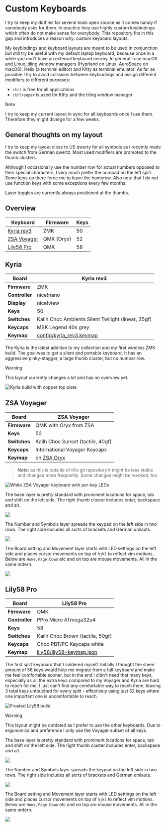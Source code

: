 # Custom Keyboards

I try to keep my dotfiles for several tools open source as it comes handy if somebody asks for them.
In practice they use highly custom keybindings which often do not make sense for everybody.
This repository fits in this gap and introduces a reason why: custom keyboard layouts.

My keybindings and keyboard layouts are meant to be used in conjunction but still try be useful with my default laptop keyboard, because once in a while you don't have an external keyboard nearby.
In general I use macOS and Linux, tiling window managers (Hyprland on Linux, AeroSpace on macOS), Helix (a terminal editor) and Kitty as terminal emulator.
As far as possible I try to avoid collisions between keybindings and assign different modifiers to different purposes:

- `ctrl` is free for all applications
- `ctrl+super` is used for Kitty and the tiling window manager

> [!note]
> I try to keep my current layout in sync for all keyboards once I use them. Therefore they might diverge for a few weeks.

## General thoughts on my layout

I try to keep my layout close to US qwerty for all symbols as I recently made the switch from German qwertz. Most used modifiers are promoted to the thumb clusters.

Although I occasionally use the number row for actual numbers opposed to their special characters, I very much prefer the numpad on the left split. Some keys up there force me to leave the homerow. Also note that I do not use function keys with some exceptions every few months.

Layer toggles are currently always positioned at the thumbs.

## Overview

| **Keyboard**            | Firmware   | Keys |
| ----------------------- | ---------- | ---- |
| [Kyria rev3](#Kyria)    | ZMK        | 50   |
| [ZSA Voyager](#Voyager) | QMK (Oryx) | 52   |
| [Lily58 Pro](#Lily58)   | QMK        | 58   |

## Kyria

| **Board**      | Kyria rev3                                             |
| -------------- | ------------------------------------------------------ |
| **Firmware**   | ZMK                                                    |
| **Controller** | nice!nano                                              |
| **Display**    | nice!view                                              |
| **Keys**       | 50                                                     |
| **Switches**   | Kailh Choc Ambients Silent Twilight (linear, 35gf)     |
| **Keycaps**    | MBK Legend 40s grey                                    |
| **Keymap**     | [config/kyria_rev3.keymap](./config/kyria_rev3.keymap) |

The Kyria is the latest addition to my collection and my first wireless ZMK build. The goal was to get a silent and portable keyboard.
It has an aggressive pinky-stagger, a large thumb cluster, but no number row.

> [!warning]
> This layout currently changes a lot and has no overview yet.

![Kyria build with copper top plate](./images/kryia-keyboard.jpeg)

## ZSA Voyager

| **Board**    | ZSA Voyager                                                            |
| ------------ | ---------------------------------------------------------------------- |
| **Firmware** | QMK with Oryx from ZSA                                                 |
| **Keys**     | 52                                                                     |
| **Switches** | Kailh Choc Sunset (tactile, 40gf)                                      |
| **Keycaps**  | International Voyager Keycaps                                          |
| **Keymap**   | on [ZSA Oryx](https://configure.zsa.io/voyager/layouts/YV79Q/latest/0) |

> **Note:** as this is outside of this git repository it might be less stable and changed more frequently. Some changes might be revoked, too.

![White ZSA Voyager keyboard with per-key LEDs](./images/voyager-keyboard.jpeg)

The base layer is pretty standard with prominent locations for space, tab and shift on the left side. The right thumb cluster includes enter, backspace and alt.

![](./images/voyager-layer-base.png)

The Number and Symbols layer spreads the keypad on the left side in two rows. The right side includes all sorts of brackets and German umlauts.

![](./images/voyager-layer-num-sym.png)

The Board setting and Movement layer starts with LED settings on the left side and places cursor movements on top of `hjkl` to reflect vim motions. Below are `Home`, `Page Down` etc and on top are mouse movements. All in the same ordern.

![](./images/voyager-layer-brd-mov.png)

## Lily58 Pro

| **Board**      | Lily58 Pro                                               |
| -------------- | -------------------------------------------------------- |
| **Firmware**   | QMK                                                      |
| **Controller** | PPro Micro ATmega32u4                                    |
| **Keys**       | 58                                                       |
| **Switches**   | Kailh Choc Brown (tactile, 50gf)                         |
| **Keycaps**    | Choc PBT/PC Keycaps white                                |
| **Keymap**     | [lily58/lily58-keymap.json](./config/lily58-keymap.json) |

The first split keyboard that I soldered myself. Initially I thought the sheer amount of 58 keys would help me migrate from a full keyboard and make me feel comfortable sooner, but in the end I didn't need that many keys, especially as all the extra keys compared to my Voyager and Kyria are hard to reach for me. I just can't find any comfortable way to reach them, leaving 3 total keys untouched for every split - effectively using just 52 keys where one important one is uncomfortable to reach.

![Frosted Lily58 build](./images/lily58-keyboard.jpeg)

> [!warning]
> This layout might be outdated as I prefer to use the other keyboards. Due to ergonomics and preference I only use the Voyager subset of all keys.

The base layer is pretty standard with prominent locations for space, tab and shift on the left side. The right thumb cluster includes enter, backspace and alt.

![](./images/voyager-layer-base.png)

The Number and Symbols layer spreads the keypad on the left side in two rows. The right side includes all sorts of brackets and German umlauts.

![](./images/voyager-layer-num-sym.png)

The Board setting and Movement layer starts with LED settings on the left side and places cursor movements on top of `hjkl` to reflect vim motions. Below are `Home`, `Page Down` etc and on top are mouse movements. All in the same ordern.

![](./images/voyager-layer-brd-mov.png)
